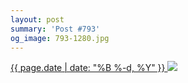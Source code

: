 ```yaml
---
layout: post
summary: 'Post #793'
og_image: 793-1280.jpg
---
```


<p>
 <time>
  <a href="/793">
   {{ page.date | date: "%B %-d, %Y" }}
  </a>
 </time>
 <a href="/793">
  <img sizes="(min-width: 700px) 50vw, calc(100vw - 2rem)" src="{{ site.assets_url }}/793-640.jpg" srcset="{{ site.assets_url }}/793-320.jpg 320w, {{ site.assets_url }}/793-640.jpg 640w, {{ site.assets_url }}/793-960.jpg 960w, {{ site.assets_url }}/793-1280.jpg 1280w"/>
 </a>
</p>
